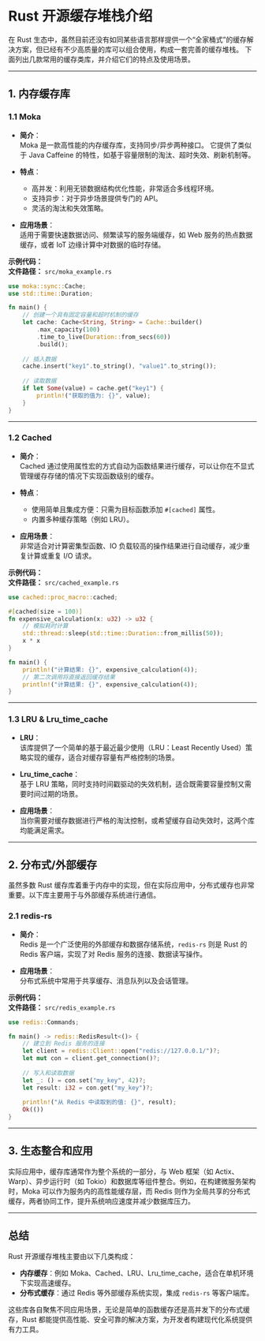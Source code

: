 
# Rust 开源缓存堆栈介绍

在 Rust 生态中，虽然目前还没有如同某些语言那样提供一个“全家桶式”的缓存解决方案，但已经有不少高质量的库可以组合使用，构成一套完善的缓存堆栈。
下面列出几款常用的缓存类库，并介绍它们的特点及使用场景。

---

## 1. 内存缓存库

### 1.1 Moka

- **简介**：  
  Moka 是一款高性能的内存缓存库，支持同步/异步两种接口。
  它提供了类似于 Java Caffeine 的特性，如基于容量限制的淘汰、超时失效、刷新机制等。
  
- **特点**：  
  - 高并发：利用无锁数据结构优化性能，非常适合多线程环境。  
  - 支持异步：对于异步场景提供专门的 API。  
  - 灵活的淘汰和失效策略。

- **应用场景**：  
  适用于需要快速数据访问、频繁读写的服务端缓存，如 Web 服务的热点数据缓存，或者 IoT 边缘计算中对数据的临时存储。

**示例代码：**  
**文件路径：** `src/moka_example.rs`  

```rust:moka_example.rs
use moka::sync::Cache;
use std::time::Duration;

fn main() {
    // 创建一个具有固定容量和超时机制的缓存
    let cache: Cache<String, String> = Cache::builder()
        .max_capacity(100)
        .time_to_live(Duration::from_secs(60))
        .build();
    
    // 插入数据
    cache.insert("key1".to_string(), "value1".to_string());
    
    // 读取数据
    if let Some(value) = cache.get("key1") {
        println!("获取的值为: {}", value);
    }
}
```

---

### 1.2 Cached

- **简介**：  
  Cached 通过使用属性宏的方式自动为函数结果进行缓存，可以让你在不显式管理缓存存储的情况下实现函数级别的缓存。
  
- **特点**：  
  - 使用简单且集成方便：只需为目标函数添加 `#[cached]` 属性。  
  - 内置多种缓存策略（例如 LRU）。  

- **应用场景**：  
  非常适合对计算密集型函数、IO 负载较高的操作结果进行自动缓存，减少重复计算或重复 I/O 请求。

**示例代码：**  
**文件路径：** `src/cached_example.rs`  

```rust:cached_example.rs
use cached::proc_macro::cached;

#[cached(size = 100)]
fn expensive_calculation(x: u32) -> u32 {
    // 模拟耗时计算
    std::thread::sleep(std::time::Duration::from_millis(50));
    x * x
}

fn main() {
    println!("计算结果: {}", expensive_calculation(4));
    // 第二次调用将直接返回缓存结果
    println!("计算结果: {}", expensive_calculation(4));
}
```

---

### 1.3 LRU & Lru_time_cache

- **LRU**：  
  该库提供了一个简单的基于最近最少使用（LRU：Least Recently Used）策略实现的缓存，适合对缓存容量有严格控制的场景。

- **Lru_time_cache**：  
  基于 LRU 策略，同时支持时间戳驱动的失效机制，适合既需要容量控制又需要时间过期的场景。

- **应用场景**：  
  当你需要对缓存数据进行严格的淘汰控制，或希望缓存自动失效时，这两个库均能满足需求。

---

## 2. 分布式/外部缓存

虽然多数 Rust 缓存库着重于内存中的实现，但在实际应用中，分布式缓存也非常重要。以下库主要用于与外部缓存系统进行通信。

### 2.1 redis-rs

- **简介**：  
  Redis 是一个广泛使用的外部缓存和数据存储系统，`redis-rs` 则是 Rust 的 Redis 客户端，实现了对 Redis 服务的连接、数据读写操作。
  
- **应用场景**：  
  分布式系统中常用于共享缓存、消息队列以及会话管理。

**示例代码：**  
**文件路径：** `src/redis_example.rs`

```rust:redis_example.rs
use redis::Commands;

fn main() -> redis::RedisResult<()> {
    // 建立到 Redis 服务的连接
    let client = redis::Client::open("redis://127.0.0.1/")?;
    let mut con = client.get_connection()?;
    
    // 写入和读取数据
    let _: () = con.set("my_key", 42)?;
    let result: i32 = con.get("my_key")?;
    
    println!("从 Redis 中读取到的值: {}", result);
    Ok(())
}
```

---

## 3. 生态整合和应用

实际应用中，缓存库通常作为整个系统的一部分，与 Web 框架（如 Actix、Warp）、异步运行时（如 Tokio）和数据库等组件整合。例如，在构建微服务架构时，Moka 可以作为服务内的高性能缓存层，而 Redis 则作为全局共享的分布式缓存，两者协同工作，提升系统响应速度并减少数据库压力。

---

## 总结

Rust 开源缓存堆栈主要由以下几类构成：

- **内存缓存**：例如 Moka、Cached、LRU、Lru_time_cache，适合在单机环境下实现高速缓存。
- **分布式缓存**：通过 Redis 等外部缓存系统实现，集成 `redis-rs` 等客户端库。

这些库各自聚焦不同应用场景，无论是简单的函数缓存还是高并发下的分布式缓存，Rust 都能提供高性能、安全可靠的解决方案，为开发者构建现代化系统提供有力工具。
